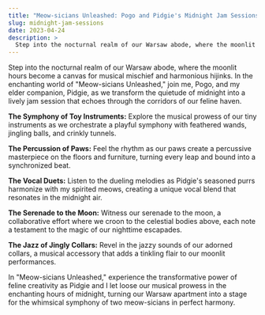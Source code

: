 ```yaml
---
title: "Meow-sicians Unleashed: Pogo and Pidgie's Midnight Jam Sessions"
slug: midnight-jam-sessions
date: 2023-04-24
description: >
  Step into the nocturnal realm of our Warsaw abode, where the moonlit hours become a canvas for musical mischief and harmonious hijinks.
---
```


Step into the nocturnal realm of our Warsaw abode, where the moonlit hours become a canvas for musical mischief and harmonious hijinks. In the enchanting world of "Meow-sicians Unleashed," join me, Pogo, and my elder companion, Pidgie, as we transform the quietude of midnight into a lively jam session that echoes through the corridors of our feline haven.

**The Symphony of Toy Instruments:** Explore the musical prowess of our tiny instruments as we orchestrate a playful symphony with feathered wands, jingling balls, and crinkly tunnels.

**The Percussion of Paws:** Feel the rhythm as our paws create a percussive masterpiece on the floors and furniture, turning every leap and bound into a synchronized beat.

**The Vocal Duets:** Listen to the dueling melodies as Pidgie's seasoned purrs harmonize with my spirited meows, creating a unique vocal blend that resonates in the midnight air.

**The Serenade to the Moon:** Witness our serenade to the moon, a collaborative effort where we croon to the celestial bodies above, each note a testament to the magic of our nighttime escapades.

**The Jazz of Jingly Collars:** Revel in the jazzy sounds of our adorned collars, a musical accessory that adds a tinkling flair to our moonlit performances.

In "Meow-sicians Unleashed," experience the transformative power of feline creativity as Pidgie and I let loose our musical prowess in the enchanting hours of midnight, turning our Warsaw apartment into a stage for the whimsical symphony of two meow-sicians in perfect harmony.
